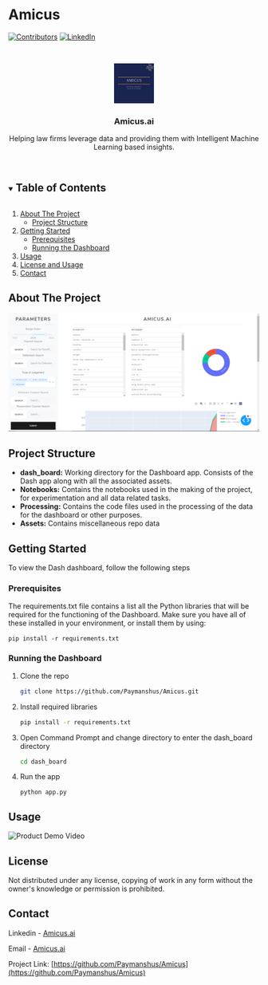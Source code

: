 # Amicus

[![Contributors][contributors-shield]][contributors-url]
[![LinkedIn][linkedin-shield]][linkedin-url]

<!-- PROJECT LOGO -->
<br />
<p align="center">
  <a href="https://github.com/Paymanshus/Amicus">
    <img src="Assets/amicus.jfif" alt="Logo" width="80" height="80">
  </a>

  <h3 align="center">Amicus.ai</h3>

  <p align="center">
    Helping law firms leverage data and providing them with Intelligent Machine Learning based insights.
    <br />
    <!-- <a href="https://github.com/Paymanshus/Amicus"><strong>View the demo »</strong></a> -->
    <br />
</p>

<!-- TABLE OF CONTENTS -->
<details open="open">
  <summary><h2 style="display: inline-block">Table of Contents</h2></summary>
  <ol>
    <li>
      <a href="#about-the-project">About The Project</a>
      <ul>
        <!-- <li><a href="#built-with">Built With</a></li> -->
        <li><a href="#project-structure">Project Structure</li>
      </ul>
    </li>
    <li>
      <a href="#getting-started">Getting Started</a>
      <ul>
        <li><a href="#prerequisites">Prerequisites</a></li>
        <li><a href="#running-the-dashboard">Running the Dashboard</a></li>
      </ul>
    </li>
    <li><a href="#usage">Usage</a></li>
    <!-- <li><a href="#roadmap">Roadmap</a></li>     -->
    <li><a href="#license">License and Usage</a></li>
    <li><a href="#contact">Contact</a></li>
    <!-- <li><a href="#acknowledgements">Acknowledgements</a></li> -->
  </ol>
</details>

<!-- ABOUT THE PROJECT -->

## About The Project

![Product Name Screen Shot][product-screenshot]

<!-- ### Built With

-
- []() -->

## Project Structure

- **dash_board:** Working directory for the Dashboard app. Consists of the Dash app along with all the associated assets.
- **Notebooks:** Contains the notebooks used in the making of the project, for experimentation and all data related tasks.
- **Processing:** Contains the code files used in the processing of the data for the dashboard or other purposes.
- **Assets:** Contains miscellaneous repo data
<!-- GETTING STARTED -->

## Getting Started

To view the Dash dashboard, follow the following steps

### Prerequisites

The requirements.txt file contains a list all the Python libraries that will be required for the functioning of the Dashboard. Make sure you have all of these installed in your environment, or install them by using:

```
pip install -r requirements.txt
```

### Running the Dashboard

1. Clone the repo
   ```sh
   git clone https://github.com/Paymanshus/Amicus.git
   ```
2. Install required libraries
   ```sh
   pip install -r requirements.txt
   ```
3. Open Command Prompt and change directory to enter the dash_board directory
   ```sh
   cd dash_board
   ```
4. Run the app
   ```
   python app.py
   ```

<!-- USAGE EXAMPLES -->

## Usage

<!-- _Loom video to be added soon_ -->

![Product Demo Video][product-video]

<!-- _For more examples, please refer to the [Documentation](https://example.com)_ -->

<!-- ROADMAP -->

<!-- ## Roadmap

See the [open issues](https://github.com/Paymanshus/Amicus/issues) for a list of proposed features (and known issues). -->

<!-- LICENSE -->

## License

Not distributed under any license, copying of work in any form without the owner's knowledge or permission is prohibited.

<!-- CONTACT -->

## Contact

Linkedin - [Amicus.ai](https://www.linkedin.com/company/amicus-ai)

Email - [Amicus.ai](https://www.linkedin.com/company/amicus-ai)

Project Link: [https://github.com/Paymanshus/Amicus](https://github.com/Paymanshus/Amicus)

<!-- ACKNOWLEDGEMENTS -->

<!-- ## Acknowledgements

- []()
- []()
- []() -->

<!-- MARKDOWN LINKS & IMAGES -->
<!-- https://www.markdownguide.org/basic-syntax/#reference-style-links -->

[contributors-shield]: https://img.shields.io/github/contributors/Paymanshus/Amicus.svg?style=for-the-badge
[contributors-url]: https://github.com/Paymanshus/Amicus/graphs/contributors
[forks-shield]: https://img.shields.io/github/forks/Paymanshus/repo.svg?style=for-the-badge
[forks-url]: https://github.com/Paymanshus/repo/network/members
[stars-shield]: https://img.shields.io/github/stars/Paymanshus/repo.svg?style=for-the-badge
[stars-url]: https://github.com/Paymanshus/repo/stargazers
[issues-shield]: https://img.shields.io/github/issues/Paymanshus/repo.svg?style=for-the-badge
[issues-url]: https://github.com/Paymanshus/repo/issues
[license-shield]: https://img.shields.io/github/license/Paymanshus/repo.svg?style=for-the-badge
[license-url]: https://github.com/Paymanshus/repo/blob/master/LICENSE.txt
[linkedin-shield]: https://img.shields.io/badge/-LinkedIn-black.svg?style=for-the-badge&logo=linkedin&colorB=555
[linkedin-url]: https://www.linkedin.com/company/amicus-ai
[product-screenshot]: Assets/home1_full.png
[product-video]: Assets/demo_crop.gif

